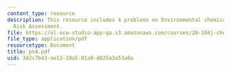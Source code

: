 ```yaml
---
content_type: resource
description: This resource includes 4 problems on Environmental chemicals and Health
  Risk Assessment.
file: https://ol-ocw-studio-app-qa.s3.amazonaws.com/courses/20-104j-chemicals-in-the-environment-toxicology-and-public-health-be-104j-spring-2005/3d2c7b43ae1239a501a9d025a3a53a0a_ps4.pdf
file_type: application/pdf
resourcetype: Document
title: ps4.pdf
uid: 3d2c7b43-ae12-39a5-01a9-d025a3a53a0a
---
```

